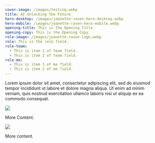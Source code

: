 ```yaml
---
cover-image: /images/testing.webp
title: AI Unlocking the Future
hero-desktop: /images/jeanette-raven-hero-desktop.webp
hero-mobile: /images/jeanette-raven-hero-mobile.webp
opening-title: This is the Opening Title.
opening-copy: This is the Opening Copy.
role-image: /images/jeanette-raven-logo.webp
role: This is the role field.
role-team:
  - This is item 1 of team field.
  - This is item 2 of team field.
role-me:
  - This is item 1 of me field.
  - This is item 2 of me field.
---
```

Lorem ipsum dolor sit amet, consectetur adipiscing elit, sed do eiusmod tempor incididunt ut labore et dolore magna aliqua. Ut enim ad minim veniam, quis nostrud exercitation ullamco laboris nisi ut aliquip ex ea commodo consequat.

![](/images/testing.webp)

More Content.

![](/images/testing.webp)

More content.